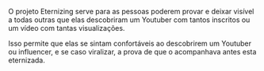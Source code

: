 O projeto Eternizing serve para as pessoas poderem provar e deixar visível a todas outras que elas descobriram um Youtuber com tantos inscritos ou um vídeo com tantas visualizações.

Isso permite que elas se sintam  confortáveis ao descobrirem um Youtuber ou influencer, e se caso viralizar, a prova de que o acompanhava antes esta eternizada.
